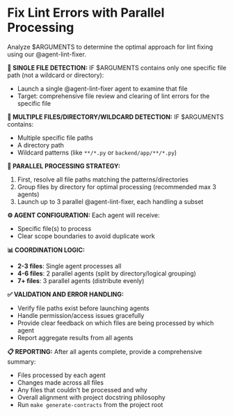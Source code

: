 # Fix Lint Errors with Parallel Processing

Analyze $ARGUMENTS to determine the optimal approach for lint fixing using our @agent-lint-fixer.

**📂 SINGLE FILE DETECTION:**
IF $ARGUMENTS contains only one specific file path (not a wildcard or directory):
- Launch a single @agent-lint-fixer agent to examine that file
- Target: comprehensive file review and clearing of lint errors for the specific file

**📁 MULTIPLE FILES/DIRECTORY/WILDCARD DETECTION:**
IF $ARGUMENTS contains:
- Multiple specific file paths
- A directory path
- Wildcard patterns (like `**/*.py` or `backend/app/**/*.py`)

**🔄 PARALLEL PROCESSING STRATEGY:**
1. First, resolve all file paths matching the patterns/directories
2. Group files by directory for optimal processing (recommended max 3 agents)
3. Launch up to 3 parallel @agent-lint-fixer, each handling a subset

**⚙️ AGENT CONFIGURATION:**
Each agent will receive:
- Specific file(s) to process
- Clear scope boundaries to avoid duplicate work

**📊 COORDINATION LOGIC:**
- **2-3 files**: Single agent processes all
- **4-6 files**: 2 parallel agents (split by directory/logical grouping)
- **7+ files**: 3 parallel agents (distribute evenly)

**✅ VALIDATION AND ERROR HANDLING:**
- Verify file paths exist before launching agents
- Handle permission/access issues gracefully
- Provide clear feedback on which files are being processed by which agent
- Report aggregate results from all agents

**📋 REPORTING:**
After all agents complete, provide a comprehensive summary:
- Files processed by each agent
- Changes made across all files
- Any files that couldn't be processed and why
- Overall alignment with project docstring philosophy
- Run `make generate-contracts` from the project root